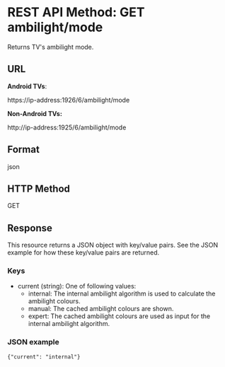 # REST API Method: GET ambilight/mode
Returns TV's ambilight mode.

## URL
**Android TVs**:

https://ip-address:1926/6/ambilight/mode

**Non-Android TVs:**

http://ip-address:1925/6/ambilight/mode

## Format
json
## HTTP Method
GET
## Response
This resource returns a JSON object with key/value pairs. See the JSON example for how these key/value pairs are returned.

### Keys
* current (string): One of following values:
  * internal: The internal ambilight algorithm is used to calculate the ambilight colours.
  * manual: The cached ambilight colours are shown.
  * expert: The cached ambilight colours are used as input for the internal ambilight algorithm.

### JSON example
`{"current": "internal"}`                                                            